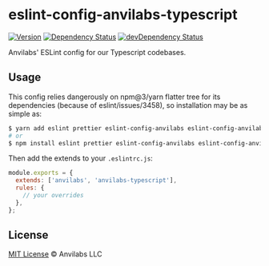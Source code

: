 # eslint-config-anvilabs-typescript

[![Version](https://img.shields.io/npm/v/eslint-config-anvilabs-typescript.svg)](http://npm.im/eslint-config-anvilabs-typescript)
[![Dependency Status](https://david-dm.org/anvilabs/eslint-config-anvilabs/status.svg?path=packages/eslint-config-anvilabs-typescript)](https://david-dm.org/anvilabs/eslint-config-anvilabs?path=packages/eslint-config-anvilabs-typescript)
[![devDependency Status](https://david-dm.org/anvilabs/eslint-config-anvilabs/status.svg?path=packages/eslint-config-anvilabs-typescript&type=dev)](https://david-dm.org/anvilabs/eslint-config-anvilabs?path=packages/eslint-config-anvilabs-typescript&type=dev)

Anvilabs' ESLint config for our Typescript codebases.

## Usage

This config relies dangerously on npm@3/yarn flatter tree for its dependencies (because of eslint/issues/3458), so installation may be as simple as:

```bash
$ yarn add eslint prettier eslint-config-anvilabs eslint-config-anvilabs-typescript --dev
# or
$ npm install eslint prettier eslint-config-anvilabs eslint-config-anvilabs-typescript --save-dev
```

Then add the extends to your `.eslintrc.js`:

```js
module.exports = {
  extends: ['anvilabs', 'anvilabs-typescript'],
  rules: {
    // your overrides
  },
};
```

## License

[MIT License](../../LICENSE) © Anvilabs LLC
